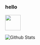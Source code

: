 ### hello 

<img src="https://github.com/egoist/egoist/raw/master/balloon.gif" width="50">

![Github Stats](https://github-readme-stats.vercel.app/api?username=maliang2283&show_icons=true&theme=dark)
